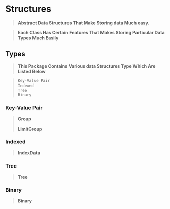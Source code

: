 # Structures
>**Abstract Data Structures That Make Storing data Much easy.**

>**Each Class Has Certain Features That Makes Storing Particular Data Types Much Easily**

## Types
>**This Package Contains Various data Structures Type Which Are Listed Below**

>```js
>Key-Value Pair
>Indexed
>Tree
>Binary
>```
### Key-Value Pair
>
>**Group**
>
>**LimitGroup**
>
### Indexed
>
>**IndexData**
### Tree 
>
>**Tree**
### Binary
>
>**Binary**
>
